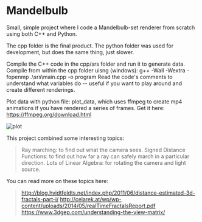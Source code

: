 # Mandelbulb

Small, simple project where I code a Mandelbulb-set renderer from scratch using both C++ and Python.

The cpp folder is the final product. The python folder was used for development, but does the same thing, just slower.

Compile the C++ code in the cpp/srs folder and run it to generate data.
Compile from within the cpp folder uisng (windows): g++ -Wall -Wextra -fopenmp .\srs\main.cpp -o program
Read the code's comments to understand what variables do -- useful if you want to play around and create different renderings.

Plot data with python file: plot_data, which uses ffmpeg to create mp4 animations if you have rendered a series of frames.
Get it here: https://ffmpeg.org/download.html

![plot](./cpp/mandelbulb.gif)

This project combined some interesting topics:
> Ray marching: to find out what the camera sees.
> Signed Distance Functions: to find out how far a ray can safely march in a particular direction.
> Lots of Linear Algebra: for rotating the camera and light source.

You can read more on these topics here:
> http://blog.hvidtfeldts.net/index.php/2011/06/distance-estimated-3d-fractals-part-i/
> http://celarek.at/wp/wp-content/uploads/2014/05/realTimeFractalsReport.pdf
> https://www.3dgep.com/understanding-the-view-matrix/
